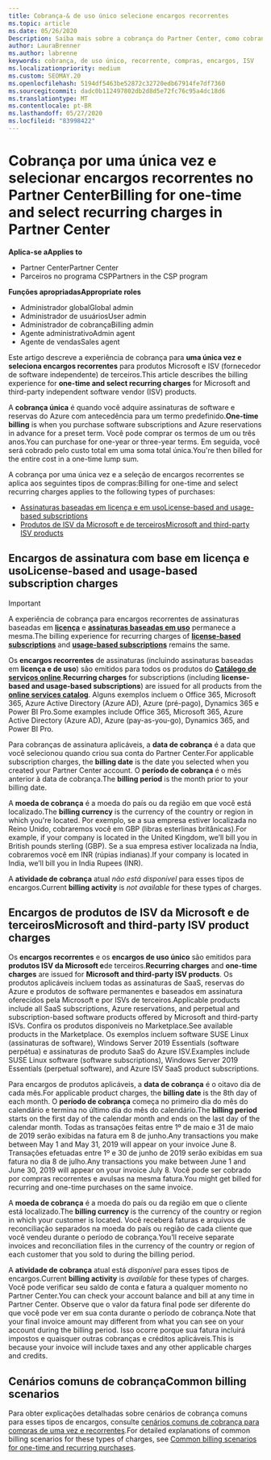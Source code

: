 ```yaml
---
title: Cobrança-& de uso único selecione encargos recorrentes
ms.topic: article
ms.date: 05/26/2020
Description: Saiba mais sobre a cobrança do Partner Center, como cobrança única com antecedência para termos predefinidos e cobrança de encargos selecionados e recorrentes.
author: LauraBrenner
ms.author: labrenne
keywords: cobrança, de uso único, recorrente, compras, encargos, ISV
ms.localizationpriority: medium
ms.custom: SEOMAY.20
ms.openlocfilehash: 5194df5463be52872c32720edb67914fe7df7360
ms.sourcegitcommit: dadc0b112497802db2d8d5e72fc76c95a4dc18d6
ms.translationtype: MT
ms.contentlocale: pt-BR
ms.lasthandoff: 05/27/2020
ms.locfileid: "83998422"
---
```

# <a name="billing-for-one-time-and-select-recurring-charges-in-partner-center"></a><span data-ttu-id="23076-104">Cobrança por uma única vez e selecionar encargos recorrentes no Partner Center</span><span class="sxs-lookup"><span data-stu-id="23076-104">Billing for one-time and select recurring charges in Partner Center</span></span>


<span data-ttu-id="23076-105">**Aplica-se a**</span><span class="sxs-lookup"><span data-stu-id="23076-105">**Applies to**</span></span>
- <span data-ttu-id="23076-106">Partner Center</span><span class="sxs-lookup"><span data-stu-id="23076-106">Partner Center</span></span>
- <span data-ttu-id="23076-107">Parceiros no programa CSP</span><span class="sxs-lookup"><span data-stu-id="23076-107">Partners in the CSP program</span></span>

<span data-ttu-id="23076-108">**Funções apropriadas**</span><span class="sxs-lookup"><span data-stu-id="23076-108">**Appropriate roles**</span></span>
- <span data-ttu-id="23076-109">Administrador global</span><span class="sxs-lookup"><span data-stu-id="23076-109">Global admin</span></span>
- <span data-ttu-id="23076-110">Administrador de usuários</span><span class="sxs-lookup"><span data-stu-id="23076-110">User admin</span></span>
- <span data-ttu-id="23076-111">Administrador de cobrança</span><span class="sxs-lookup"><span data-stu-id="23076-111">Billing admin</span></span>
- <span data-ttu-id="23076-112">Agente administrativo</span><span class="sxs-lookup"><span data-stu-id="23076-112">Admin agent</span></span>
- <span data-ttu-id="23076-113">Agente de vendas</span><span class="sxs-lookup"><span data-stu-id="23076-113">Sales agent</span></span>

<span data-ttu-id="23076-114">Este artigo descreve a experiência de cobrança para **uma única vez e seleciona encargos recorrentes** para produtos Microsoft e ISV (fornecedor de software independente) de terceiros.</span><span class="sxs-lookup"><span data-stu-id="23076-114">This article describes the billing experience for **one-time and select recurring charges** for Microsoft and third-party independent software vendor (ISV) products.</span></span> 

<span data-ttu-id="23076-115">A **cobrança única** é quando você adquire assinaturas de software e reservas do Azure com antecedência para um termo predefinido.</span><span class="sxs-lookup"><span data-stu-id="23076-115">**One-time billing** is when you purchase software subscriptions and Azure reservations in advance for a preset term.</span></span> <span data-ttu-id="23076-116">Você pode comprar os termos de um ou três anos.</span><span class="sxs-lookup"><span data-stu-id="23076-116">You can purchase for one-year or three-year terms.</span></span> <span data-ttu-id="23076-117">Em seguida, você será cobrado pelo custo total em uma soma total única.</span><span class="sxs-lookup"><span data-stu-id="23076-117">You're then billed for the entire cost in a one-time lump sum.</span></span>

<span data-ttu-id="23076-118">A cobrança por uma única vez e a seleção de encargos recorrentes se aplica aos seguintes tipos de compras:</span><span class="sxs-lookup"><span data-stu-id="23076-118">Billing for one-time and select recurring charges applies to the following types of purchases:</span></span>

- [<span data-ttu-id="23076-119">Assinaturas baseadas em licença e em uso</span><span class="sxs-lookup"><span data-stu-id="23076-119">License-based and usage-based subscriptions</span></span>](#license-based-and-usage-based-subscription-charges)
- [<span data-ttu-id="23076-120">Produtos de ISV da Microsoft e de terceiros</span><span class="sxs-lookup"><span data-stu-id="23076-120">Microsoft and third-party ISV products</span></span>](#microsoft-and-third-party-isv-product-charges)

## <a name="license-based-and-usage-based-subscription-charges"></a><span data-ttu-id="23076-121">Encargos de assinatura com base em licença e uso</span><span class="sxs-lookup"><span data-stu-id="23076-121">License-based and usage-based subscription charges</span></span>

> [!IMPORTANT]
> <span data-ttu-id="23076-122">A experiência de cobrança para encargos recorrentes de assinaturas baseadas em [**licença**](license-based-billing.md) e [**assinaturas baseadas em uso**](usage-based-billing.md) permanece a mesma.</span><span class="sxs-lookup"><span data-stu-id="23076-122">The billing experience for recurring charges of [**license-based subscriptions**](license-based-billing.md) and [**usage-based subscriptions**](usage-based-billing.md) remains the same.</span></span>

<span data-ttu-id="23076-123">Os **encargos recorrentes** de assinaturas (incluindo assinaturas baseadas em **licença e de uso**) são emitidos para todos os produtos do [**Catálogo de serviços online**](https://partner.microsoft.com/commerce/preferredoffers/list).</span><span class="sxs-lookup"><span data-stu-id="23076-123">**Recurring charges** for subscriptions (including **license-based and usage-based subscriptions**) are issued for all products from the [**online services catalog**](https://partner.microsoft.com/commerce/preferredoffers/list).</span></span> <span data-ttu-id="23076-124">Alguns exemplos incluem o Office 365, Microsoft 365, Azure Active Directory (Azure AD), Azure (pré-pago), Dynamics 365 e Power BI Pro.</span><span class="sxs-lookup"><span data-stu-id="23076-124">Some examples include Office 365, Microsoft 365, Azure Active Directory (Azure AD), Azure (pay-as-you-go), Dynamics 365, and Power BI Pro.</span></span>

<span data-ttu-id="23076-125">Para cobranças de assinatura aplicáveis, a **data de cobrança** é a data que você selecionou quando criou sua conta do Partner Center.</span><span class="sxs-lookup"><span data-stu-id="23076-125">For applicable subscription charges, the **billing date** is the date you selected when you created your Partner Center account.</span></span> <span data-ttu-id="23076-126">O **período de cobrança** é o mês anterior à data de cobrança.</span><span class="sxs-lookup"><span data-stu-id="23076-126">The **billing period** is the month prior to your billing date.</span></span>

<span data-ttu-id="23076-127">A **moeda de cobrança** é a moeda do país ou da região em que você está localizado.</span><span class="sxs-lookup"><span data-stu-id="23076-127">The **billing currency** is the currency of the country or region in which you're located.</span></span> <span data-ttu-id="23076-128">Por exemplo, se a sua empresa estiver localizada no Reino Unido, cobraremos você em GBP (libras esterlinas britânicas).</span><span class="sxs-lookup"><span data-stu-id="23076-128">For example, if your company is located in the United Kingdom, we’ll bill you in British pounds sterling (GBP).</span></span> <span data-ttu-id="23076-129">Se a sua empresa estiver localizada na Índia, cobraremos você em INR (rúpias indianas).</span><span class="sxs-lookup"><span data-stu-id="23076-129">If your company is located in India, we’ll bill you in India Rupees (INR).</span></span>

<span data-ttu-id="23076-130">A **atividade de cobrança** atual *não está disponível* para esses tipos de encargos.</span><span class="sxs-lookup"><span data-stu-id="23076-130">Current **billing activity** is *not available* for these types of charges.</span></span>

## <a name="microsoft-and-third-party-isv-product-charges"></a><span data-ttu-id="23076-131">Encargos de produtos de ISV da Microsoft e de terceiros</span><span class="sxs-lookup"><span data-stu-id="23076-131">Microsoft and third-party ISV product charges</span></span>

<span data-ttu-id="23076-132">Os **encargos recorrentes** e os **encargos de uso único** são emitidos para **produtos ISV da Microsoft e**de terceiros.</span><span class="sxs-lookup"><span data-stu-id="23076-132">**Recurring charges** and **one-time charges** are issued for **Microsoft and third-party ISV products**.</span></span> <span data-ttu-id="23076-133">Os produtos aplicáveis incluem todas as assinaturas de SaaS, reservas do Azure e produtos de software permanentes e baseados em assinatura oferecidos pela Microsoft e por ISVs de terceiros.</span><span class="sxs-lookup"><span data-stu-id="23076-133">Applicable products include all SaaS subscriptions, Azure reservations, and perpetual and subscription-based software products offered by Microsoft and third-party ISVs.</span></span> <span data-ttu-id="23076-134">Confira os produtos disponíveis no Marketplace.</span><span class="sxs-lookup"><span data-stu-id="23076-134">See available products in the Marketplace.</span></span> <span data-ttu-id="23076-135">Os exemplos incluem software SUSE Linux (assinaturas de software), Windows Server 2019 Essentials (software perpétua) e assinaturas de produto SaaS do Azure ISV.</span><span class="sxs-lookup"><span data-stu-id="23076-135">Examples include SUSE Linux software (software subscriptions), Windows Server 2019 Essentials (perpetual software), and Azure ISV SaaS product subscriptions.</span></span>

<span data-ttu-id="23076-136">Para encargos de produtos aplicáveis, a **data de cobrança** é o oitavo dia de cada mês.</span><span class="sxs-lookup"><span data-stu-id="23076-136">For applicable product charges, the **billing date** is the 8th day of each month.</span></span> <span data-ttu-id="23076-137">O **período de cobrança** começa no primeiro dia do mês do calendário e termina no último dia do mês do calendário.</span><span class="sxs-lookup"><span data-stu-id="23076-137">The **billing period** starts on the first day of the calendar month and ends on the last day of the calendar month.</span></span> <span data-ttu-id="23076-138">Todas as transações feitas entre 1º de maio e 31 de maio de 2019 serão exibidas na fatura em 8 de junho.</span><span class="sxs-lookup"><span data-stu-id="23076-138">Any transactions you make between May 1 and May 31, 2019 will appear on your invoice June 8.</span></span> <span data-ttu-id="23076-139">Transações efetuadas entre 1º e 30 de junho de 2019 serão exibidas em sua fatura no dia 8 de julho.</span><span class="sxs-lookup"><span data-stu-id="23076-139">Any transactions you make between June 1 and June 30, 2019 will appear on your invoice July 8.</span></span> <span data-ttu-id="23076-140">Você pode ser cobrado por compras recorrentes e avulsas na mesma fatura.</span><span class="sxs-lookup"><span data-stu-id="23076-140">You might get billed for recurring and one-time purchases on the same invoice.</span></span>

<span data-ttu-id="23076-141">A **moeda de cobrança** é a moeda do país ou da região em que o cliente está localizado.</span><span class="sxs-lookup"><span data-stu-id="23076-141">The **billing currency** is the currency of the country or region in which your customer is located.</span></span> <span data-ttu-id="23076-142">Você receberá faturas e arquivos de reconciliação separados na moeda do país ou região de cada cliente que você vendeu durante o período de cobrança.</span><span class="sxs-lookup"><span data-stu-id="23076-142">You’ll receive separate invoices and reconciliation files in the currency of the country or region of each customer that you sold to during the billing period.</span></span>

<span data-ttu-id="23076-143">A **atividade de cobrança** atual está *disponível* para esses tipos de encargos.</span><span class="sxs-lookup"><span data-stu-id="23076-143">Current **billing activity** is *available* for these types of charges.</span></span> <span data-ttu-id="23076-144">Você pode verificar seu saldo de conta e fatura a qualquer momento no Partner Center.</span><span class="sxs-lookup"><span data-stu-id="23076-144">You can check your account balance and bill at any time in Partner Center.</span></span> <span data-ttu-id="23076-145">Observe que o valor da fatura final pode ser diferente do que você pode ver em sua conta durante o período de cobrança.</span><span class="sxs-lookup"><span data-stu-id="23076-145">Note that your final invoice amount may different from what you can see on your account during the billing period.</span></span> <span data-ttu-id="23076-146">Isso ocorre porque sua fatura incluirá impostos e quaisquer outras cobranças e créditos aplicáveis.</span><span class="sxs-lookup"><span data-stu-id="23076-146">This is because your invoice will include taxes and any other applicable charges and credits.</span></span>

## <a name="common-billing-scenarios"></a><span data-ttu-id="23076-147">Cenários comuns de cobrança</span><span class="sxs-lookup"><span data-stu-id="23076-147">Common billing scenarios</span></span>

<span data-ttu-id="23076-148">Para obter explicações detalhadas sobre cenários de cobrança comuns para esses tipos de encargos, consulte [cenários comuns de cobrança para compras de uma vez e recorrentes](common-billing-scenarios-onetime-recurring.md).</span><span class="sxs-lookup"><span data-stu-id="23076-148">For detailed explanations of common billing scenarios for these types of charges, see [Common billing scenarios for one-time and recurring purchases](common-billing-scenarios-onetime-recurring.md).</span></span>
